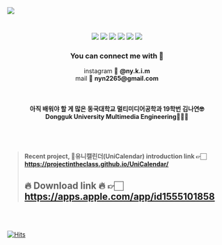 
<img src="https://capsule-render.vercel.app/api?type=cylinder&color=auto&height=200&section=header&text=Nayeon's Github&fontSize=90&animation=twinkling&fontColor=ffffff&fontAlign:50&fontSize:40">

<h3 align = "center"><br><img src="https://img.shields.io/badge/Swift-FA7343?style=round-square&logo=Swift&logoColor=white"/></a> <img src="https://img.shields.io/badge/Python-3766AB?style=round-square&logo=Python&logoColor=white"/></a> <img src="https://img.shields.io/badge/C-yellow?style=round-square&logo=C&logoColor=white"/></a> <img src="https://img.shields.io/badge/C++-green?style=round-square&logo=C%2B%2B&logoColor=white"/></a>  <img src="https://img.shields.io/badge/HTML5-E34F26?style=round-square&logo=html%2B%2B&logoColor=white"/></a>  <img src="https://img.shields.io/badge/CSS-1572B6?style=round-square&logo=css3%2B%2B&logoColor=white"/></a><br></h3>
<h3 align = "center">You can connect me with 💌</h3><p align = "middle">instagram 📲  <strong>@ny.k.i.m</strong><br>mail 📩  <strong>nyn2265@gmail.com</strong></p>
<br>

<h4 align = "center"> 아직 배워야 할 게 많은 동국대학교 멀티미디어공학과 19학번 김나연🤓<br>Dongguk University Multimedia Engineering👩🏻‍🎓</h4>
<br>
<br>

> #### Recent project, 🦄유니캘린더(UniCalendar) introduction link 👉🏻 https://projectintheclass.github.io/UniCalendar/<br>
> ## 🔥 <string>Download link</string> 🔥 👉🏻 https://apps.apple.com/app/id1555101858 


<br>
<br>

[![Hits](https://hits.seeyoufarm.com/api/count/incr/badge.svg?url=https%3A%2F%2Fgithub.com%2Fn-y-kim&count_bg=%23FFFFFF&title_bg=%23F5DBFF&icon=github.svg&icon_color=%23FFFFFF&title=hits&edge_flat=false)](https://hits.seeyoufarm.com)



